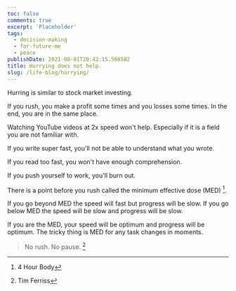 ```yaml
---
toc: false
comments: true
excerpt: 'Placeholder'
tags:
  - decision-making
  - for-future-me
  - peace
publishDate: 2021-08-01T20:42:15.508582
title: Hurrying does not help.
slug: /life-blog/hurrying/
---
```


Hurring is similar to stock market investing.

If you rush, you make a profit some times and you losses some times. In the end, you are in the same place.

Watching YouTube videos at 2x speed won't help. Especially if it is a field you are not familiar with.

If you write super fast, you'll not be able to understand what you wrote.

If you read too fast, you won't have enough comprehension.

If you push yourself to work, you'll burn out.

There is a point before you rush called the minimum effective dose (MED) [^1].

If you go beyond MED the speed will fast but progress will be slow.
If you go below MED the speed will be slow and progress will be slow.

If you are the MED, your speed will be optimum and progress will be optimum. The tricky thing is MED for any task changes in moments.

> No rush. No pause. [^2]

[^1]: 4 Hour Body
[^2]: Tim Ferriss
